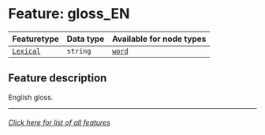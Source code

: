# Feature: gloss_EN

Featuretype | Data type | Available for node types
---  | --- | --- 
[`Lexical`](home.md#lexical-features) | `string`  | [`word`](wordnodefeatures.md#readme)

## Feature description

English gloss.

---
###### [Click here for list of all features](home.md#readme)
